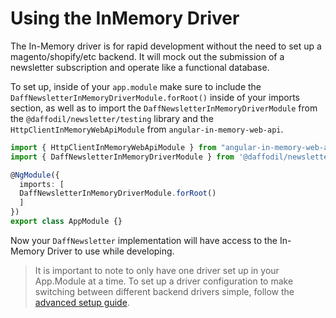 # Using the InMemory Driver

The In-Memory driver is for rapid development without the need to set up a magento/shopify/etc backend. It will mock out the submission of a newsletter subscription and operate like a functional database.

To set up, inside of your `app.module` make sure to include the `DaffNewsletterInMemoryDriverModule.forRoot()` inside of your imports section, as well as to import the `DaffNewsletterInMemoryDriverModule` from the `@daffodil/newsletter/testing` library and the `HttpClientInMemoryWebApiModule` from `angular-in-memory-web-api`.

```typescript
import { HttpClientInMemoryWebApiModule } from "angular-in-memory-web-api";
import { DaffNewsletterInMemoryDriverModule } from '@daffodil/newsletter/testing';

@NgModule({
  imports: [
  DaffNewsletterInMemoryDriverModule.forRoot()
  ]
})
export class AppModule {}
```

Now your `DaffNewsletter` implementation will have access to the In-Memory Driver to use while developing.
>It is important to note to only have one driver set up in your App.Module at a time. To set up a driver configuration to make switching between different backend drivers simple, follow the [advanced setup guide]().
<!--later on this can link to a guide about setting up a config file for multiple drivers like demo-->